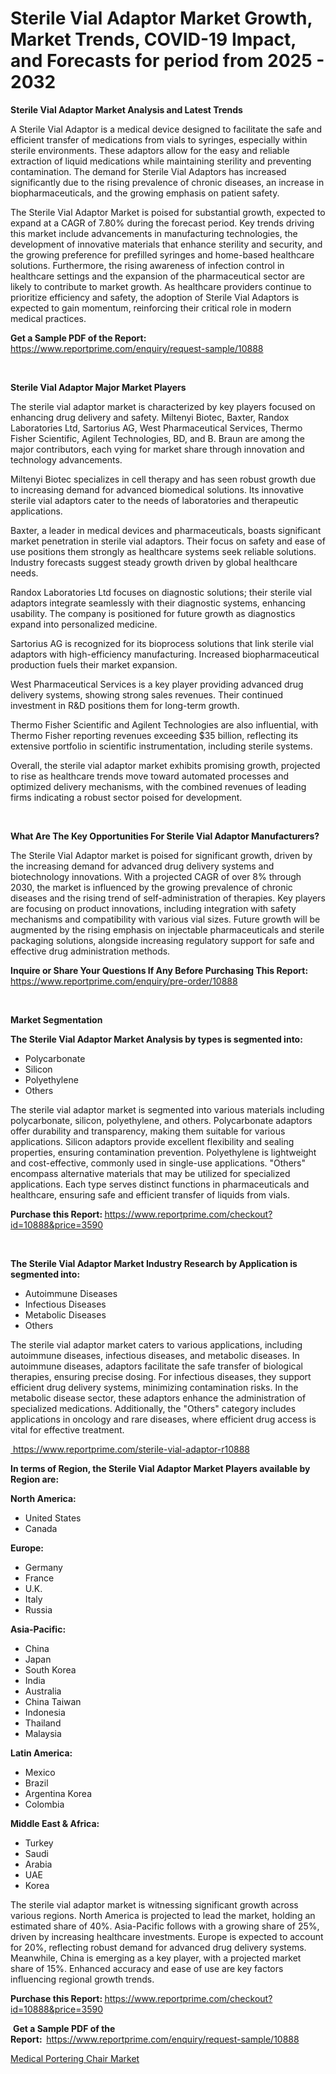 <p><h1>Sterile Vial Adaptor Market Growth, Market Trends, COVID-19 Impact, and Forecasts for period from 2025 - 2032</h1></p><p><strong>Sterile Vial Adaptor Market Analysis and Latest Trends</strong></p>
<p><p>A Sterile Vial Adaptor is a medical device designed to facilitate the safe and efficient transfer of medications from vials to syringes, especially within sterile environments. These adaptors allow for the easy and reliable extraction of liquid medications while maintaining sterility and preventing contamination. The demand for Sterile Vial Adaptors has increased significantly due to the rising prevalence of chronic diseases, an increase in biopharmaceuticals, and the growing emphasis on patient safety.</p><p>The Sterile Vial Adaptor Market is poised for substantial growth, expected to expand at a CAGR of 7.80% during the forecast period. Key trends driving this market include advancements in manufacturing technologies, the development of innovative materials that enhance sterility and security, and the growing preference for prefilled syringes and home-based healthcare solutions. Furthermore, the rising awareness of infection control in healthcare settings and the expansion of the pharmaceutical sector are likely to contribute to market growth. As healthcare providers continue to prioritize efficiency and safety, the adoption of Sterile Vial Adaptors is expected to gain momentum, reinforcing their critical role in modern medical practices.</p></p>
<p><strong>Get a Sample PDF of the Report:&nbsp;</strong> <a href="https://www.reportprime.com/enquiry/request-sample/10888?utm_campaign=2238&utm_medium=2&utm_source=Github&utm_content=ia&utm_term=20032025&utm_id=sterile-vial-adaptor">https://www.reportprime.com/enquiry/request-sample/10888</a></p>
<p>&nbsp;</p>
<p><strong>Sterile Vial Adaptor Major Market Players</strong></p>
<p><p>The sterile vial adaptor market is characterized by key players focused on enhancing drug delivery and safety. Miltenyi Biotec, Baxter, Randox Laboratories Ltd, Sartorius AG, West Pharmaceutical Services, Thermo Fisher Scientific, Agilent Technologies, BD, and B. Braun are among the major contributors, each vying for market share through innovation and technology advancements.</p><p>Miltenyi Biotec specializes in cell therapy and has seen robust growth due to increasing demand for advanced biomedical solutions. Its innovative sterile vial adaptors cater to the needs of laboratories and therapeutic applications.</p><p>Baxter, a leader in medical devices and pharmaceuticals, boasts significant market penetration in sterile vial adaptors. Their focus on safety and ease of use positions them strongly as healthcare systems seek reliable solutions. Industry forecasts suggest steady growth driven by global healthcare needs.</p><p>Randox Laboratories Ltd focuses on diagnostic solutions; their sterile vial adaptors integrate seamlessly with their diagnostic systems, enhancing usability. The company is positioned for future growth as diagnostics expand into personalized medicine.</p><p>Sartorius AG is recognized for its bioprocess solutions that link sterile vial adaptors with high-efficiency manufacturing. Increased biopharmaceutical production fuels their market expansion.</p><p>West Pharmaceutical Services is a key player providing advanced drug delivery systems, showing strong sales revenues. Their continued investment in R&D positions them for long-term growth.</p><p>Thermo Fisher Scientific and Agilent Technologies are also influential, with Thermo Fisher reporting revenues exceeding $35 billion, reflecting its extensive portfolio in scientific instrumentation, including sterile systems.</p><p>Overall, the sterile vial adaptor market exhibits promising growth, projected to rise as healthcare trends move toward automated processes and optimized delivery mechanisms, with the combined revenues of leading firms indicating a robust sector poised for development.</p></p>
<p>&nbsp;</p>
<p><strong>What Are The Key Opportunities For Sterile Vial Adaptor Manufacturers?</strong></p>
<p><p>The Sterile Vial Adaptor market is poised for significant growth, driven by the increasing demand for advanced drug delivery systems and biotechnology innovations. With a projected CAGR of over 8% through 2030, the market is influenced by the growing prevalence of chronic diseases and the rising trend of self-administration of therapies. Key players are focusing on product innovations, including integration with safety mechanisms and compatibility with various vial sizes. Future growth will be augmented by the rising emphasis on injectable pharmaceuticals and sterile packaging solutions, alongside increasing regulatory support for safe and effective drug administration methods.</p></p>
<p><strong>Inquire or Share Your Questions If Any Before Purchasing This Report:</strong> <a href="https://www.reportprime.com/enquiry/pre-order/10888?utm_campaign=2238&utm_medium=2&utm_source=Github&utm_content=ia&utm_term=20032025&utm_id=sterile-vial-adaptor">https://www.reportprime.com/enquiry/pre-order/10888</a></p>
<p>&nbsp;</p>
<p><strong>Market Segmentation</strong></p>
<p><strong>The Sterile Vial Adaptor Market Analysis by types is segmented into:</strong></p>
<p><ul><li>Polycarbonate</li><li>Silicon</li><li>Polyethylene</li><li>Others</li></ul></p>
<p><p>The sterile vial adaptor market is segmented into various materials including polycarbonate, silicon, polyethylene, and others. Polycarbonate adaptors offer durability and transparency, making them suitable for various applications. Silicon adaptors provide excellent flexibility and sealing properties, ensuring contamination prevention. Polyethylene is lightweight and cost-effective, commonly used in single-use applications. "Others" encompass alternative materials that may be utilized for specialized applications. Each type serves distinct functions in pharmaceuticals and healthcare, ensuring safe and efficient transfer of liquids from vials.</p></p>
<p><strong>Purchase this Report:&nbsp;</strong><a href="https://www.reportprime.com/checkout?id=10888&price=3590&utm_campaign=2238&utm_medium=2&utm_source=Github&utm_content=ia&utm_term=20032025&utm_id=sterile-vial-adaptor">https://www.reportprime.com/checkout?id=10888&price=3590</a></p>
<p>&nbsp;</p>
<p><strong>The Sterile Vial Adaptor Market Industry Research by Application is segmented into:</strong></p>
<p><ul><li>Autoimmune Diseases</li><li>Infectious Diseases</li><li>Metabolic Diseases</li><li>Others</li></ul></p>
<p><p>The sterile vial adaptor market caters to various applications, including autoimmune diseases, infectious diseases, and metabolic diseases. In autoimmune diseases, adaptors facilitate the safe transfer of biological therapies, ensuring precise dosing. For infectious diseases, they support efficient drug delivery systems, minimizing contamination risks. In the metabolic disease sector, these adaptors enhance the administration of specialized medications. Additionally, the "Others" category includes applications in oncology and rare diseases, where efficient drug access is vital for effective treatment.</p></p>
<p><a href="https://www.reportprime.com/sterile-vial-adaptor-r10888?utm_campaign=2238&utm_medium=2&utm_source=Github&utm_content=ia&utm_term=20032025&utm_id=sterile-vial-adaptor">&nbsp;https://www.reportprime.com/sterile-vial-adaptor-r10888</a></p>
<p><strong>In terms of Region, the Sterile Vial Adaptor Market Players available by Region are:</strong></p>
<p>
    <p> <strong> North America: </strong>
        <ul>
            <li>United States</li>
            <li>Canada</li>
        </ul>
        </p> 
    <p> <strong> Europe: </strong>
        <ul>
            <li>Germany</li>
            <li>France</li>
            <li>U.K.</li>
            <li>Italy</li>
            <li>Russia</li>
        </ul>
        </p> 
    <p> <strong> Asia-Pacific: </strong>
        <ul>
            <li>China</li>
            <li>Japan</li>
            <li>South Korea</li>
            <li>India</li>
            <li>Australia</li>
            <li>China Taiwan</li>
            <li>Indonesia</li>
            <li>Thailand</li>
            <li>Malaysia</li>
        </ul>
        </p> 
    <p> <strong> Latin America: </strong>
        <ul>
            <li>Mexico</li>
            <li>Brazil</li>
            <li>Argentina Korea</li>
            <li>Colombia</li>
        </ul>
        </p> 
    <p> <strong> Middle East & Africa: </strong>
        <ul>
            <li>Turkey</li>
            <li>Saudi</li>
            <li>Arabia</li>
            <li>UAE</li>
            <li>Korea</li>
        </ul>
    </p>
    </p>
<p><p>The sterile vial adaptor market is witnessing significant growth across various regions. North America is projected to lead the market, holding an estimated share of 40%. Asia-Pacific follows with a growing share of 25%, driven by increasing healthcare investments. Europe is expected to account for 20%, reflecting robust demand for advanced drug delivery systems. Meanwhile, China is emerging as a key player, with a projected market share of 15%. Enhanced accuracy and ease of use are key factors influencing regional growth trends.</p></p>
<p><strong>Purchase this Report: </strong><a href="https://www.reportprime.com/checkout?id=10888&price=3590&utm_campaign=2238&utm_medium=2&utm_source=Github&utm_content=ia&utm_term=20032025&utm_id=sterile-vial-adaptor">https://www.reportprime.com/checkout?id=10888&price=3590</a></p>
<p>&nbsp;<strong>Get a Sample PDF of the Report:&nbsp;&nbsp;</strong><a href="https://www.reportprime.com/enquiry/request-sample/10888?utm_campaign=2238&utm_medium=2&utm_source=Github&utm_content=ia&utm_term=20032025&utm_id=sterile-vial-adaptor">https://www.reportprime.com/enquiry/request-sample/10888</a></p>
<p><strong></strong></p>
<p><p><a href="https://github.com/SanjidaMahmud54/Market-Research-Report-List-2/blob/main/medical-portering-chair-market.md?utm_campaign=2238&utm_medium=2&utm_source=Github&utm_content=ia&utm_term=20032025&utm_id=sterile-vial-adaptor">Medical Portering Chair Market</a></p></p>